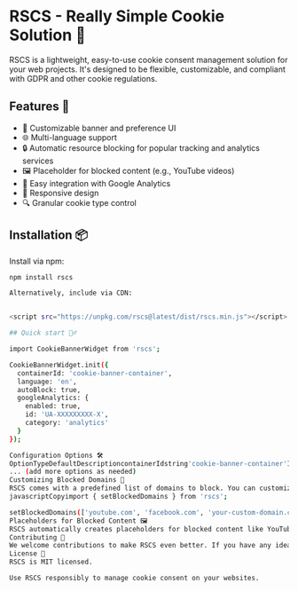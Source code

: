 # RSCS - Really Simple Cookie Solution 🍪

RSCS is a lightweight, easy-to-use cookie consent management solution for your web projects. It's designed to be flexible, customizable, and compliant with GDPR and other cookie regulations.

## Features 🚀

- 🎨 Customizable banner and preference UI
- 🌐 Multi-language support
- 🔒 Automatic resource blocking for popular tracking and analytics services
- 🖼️ Placeholder for blocked content (e.g., YouTube videos)
- 🔧 Easy integration with Google Analytics
- 📱 Responsive design
- 🔍 Granular cookie type control

## Installation 📦

Install via npm:

```bash
npm install rscs

Alternatively, include via CDN:


<script src="https://unpkg.com/rscs@latest/dist/rscs.min.js"></script>

## Quick start 🏃‍♂️

import CookieBannerWidget from 'rscs';

CookieBannerWidget.init({
  containerId: 'cookie-banner-container',
  language: 'en',
  autoBlock: true,
  googleAnalytics: {
    enabled: true,
    id: 'UA-XXXXXXXXX-X',
    category: 'analytics'
  }
});

Configuration Options 🛠️
OptionTypeDefaultDescriptioncontainerIdstring'cookie-banner-container'ID of the container where the banner will be renderedlanguagestring'en'Language for the banner textautoBlockbooleantrueAutomatically block known tracking domainslogoUrlstringnullURL for the logo to display in the bannercookieTypesobject{...}Define custom cookie categories
... (add more options as needed)
Customizing Blocked Domains 🚫
RSCS comes with a predefined list of domains to block. You can customize this list:
javascriptCopyimport { setBlockedDomains } from 'rscs';

setBlockedDomains(['youtube.com', 'facebook.com', 'your-custom-domain.com']);
Placeholders for Blocked Content 🖼️
RSCS automatically creates placeholders for blocked content like YouTube videos. These placeholders inform users about the blocked content and how to enable it.
Contributing 🤝
We welcome contributions to make RSCS even better. If you have any ideas or find any bugs, please open an issue or submit a pull request.
License 📄
RSCS is MIT licensed.

Use RSCS responsibly to manage cookie consent on your websites.

